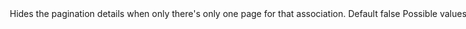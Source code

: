 <Option name="`discreet_pagination`">
Hides the pagination details when only there's only one page for that association.

#### Default

`false`

#### Possible values

`true`, `false`
</Option>
